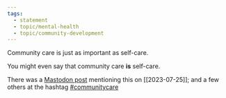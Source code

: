 ```yaml
---
tags:
  - statement
  - topic/mental-health
  - topic/community-development
---
```

Community care is just as important as self-care.

You might even say that community care **is** self-care.

There was a [Mastodon post](https://aus.social/@aby/110777442737108042) mentioning this on [[2023-07-25]]; and a few others at the hashtag [#communitycare](https://pkm.social/tags/communitycare)
